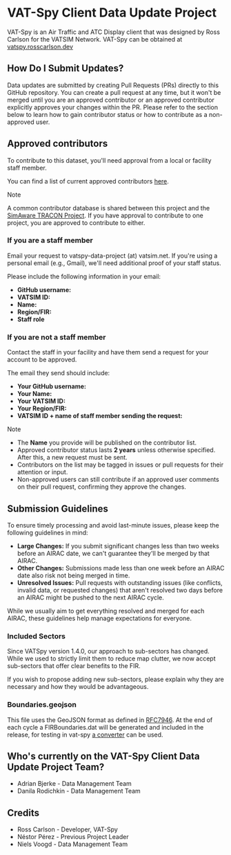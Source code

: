 # VAT-Spy Client Data Update Project

VAT-Spy is an Air Traffic and ATC Display client that was designed by Ross Carlson for the VATSIM Network. VAT-Spy can be obtained at [vatspy.rosscarlson.dev](https://vatspy.rosscarlson.dev/)

## How Do I Submit Updates?

Data updates are submitted by creating Pull Requests (PRs) directly to this GitHub repository. You can create a pull request at any time, but it won't be merged until you are an approved contributor or an approved contributor explicitly approves your changes within the PR. Please refer to the section below to learn how to gain contributor status or how to contribute as a non-approved user.

## Approved contributors

To contribute to this dataset, you'll need approval from a local or facility staff member.

You can find a list of current approved contributors [here](https://docs.google.com/spreadsheets/u/4/d/e/2PACX-1vRHzHhKz4icslNkd3I6mF1Mp_6gan4muRcWZb8fCYL8_S0C6GDpG409xQGTmPAXLPupEWWws3euNK7O/pubhtml?gid=0).

> [!Note]
> A common contributor database is shared between this project and the [SimAware TRACON Project](https://github.com/vatsimnetwork/simaware-tracon-project).
> If you have approval to contribute to one project, you are approved to contribute to either.

### If you are a staff member

Email your request to vatspy-data-project (at) vatsim.net.
If you're using a personal email (e.g., Gmail), we'll need additional proof of your staff status.

Please include the following information in your email:

- **GitHub username:**
- **VATSIM ID:**
- **Name:**
- **Region/FIR:**
- **Staff role**

### If you are not a staff member

Contact the staff in your facility and have them send a request for your account to be approved.

The email they send should include:

- **Your GitHub username:**
- **Your Name:**
- **Your VATSIM ID:**
- **Your Region/FIR:**
- **VATSIM ID + name of staff member sending the request:**

> [!Note]
>- The **Name** you provide will be published on the contributor list.
>- Approved contributor status lasts **2 years** unless otherwise specified. After this, a new request must be sent.
>- Contributors on the list may be tagged in issues or pull requests for their attention or input.
>- Non-approved users can still contribute if an approved user comments on their pull request, confirming they approve the changes.

## Submission Guidelines
To ensure timely processing and avoid last-minute issues, please keep the following guidelines in mind:

- **Large Changes:** If you submit significant changes less than two weeks before an AIRAC date, we can't guarantee they'll be merged by that AIRAC.
- **Other Changes:** Submissions made less than one week before an AIRAC date also risk not being merged in time.
- **Unresolved Issues:** Pull requests with outstanding issues (like conflicts, invalid data, or requested changes) that aren't resolved two days before an AIRAC might be pushed to the next AIRAC cycle.

While we usually aim to get everything resolved and merged for each AIRAC, these guidelines help manage expectations for everyone.

### Included Sectors

Since VATSpy version 1.4.0, our approach to sub-sectors has changed. While we used to strictly limit them to reduce map clutter, we now accept sub-sectors that offer clear benefits to the FIR.

If you wish to propose adding new sub-sectors, please explain why they are necessary and how they would be advantageous.

### Boundaries.geojson

This file uses the GeoJSON format as defined in [RFC7946](https://datatracker.ietf.org/doc/html/rfc7946). At the end of each cycle a FIRBoundaries.dat will be generated and included in the release, for testing in vat-spy [a converter](https://github.com/NelisV/vatspy-geojson/releases/latest) can be used.

## Who's currently on the VAT-Spy Client Data Update Project Team?

- Adrian Bjerke - Data Management Team
- Danila Rodichkin - Data Management Team

## Credits

- Ross Carlson - Developer, VAT-Spy
- Néstor Pérez - Previous Project Leader
- Niels Voogd - Data Management Team

